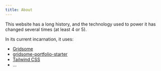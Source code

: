 ```yaml
---
title: About
---
```


This website has a long history, and the technology used to power
it has changed several times (at least 4 or 5).

In its current incarnation, it uses:

- [Gridsome](https://www.gridsome.org/)
- [gridsome-portfolio-starter](https://github.com/drehimself/gridsome-portfolio-starter)
- [Tailwind CSS](https://tailwindcss.com/)
- ...
